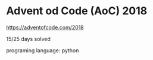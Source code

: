 # Advent od Code (AoC) 2018
https://adventofcode.com/2018


15/25 days solved


programing language: python